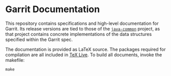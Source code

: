 Garrit Documentation
====================

This repository contains specifications and high-level documentation for
Garrit. Its release versions are tied to those of the
[`java-common`](https://github.com/Garrit/java-common) project, as that project
contains concrete implementations of the data structures specified within the
Garrit spec.

The documentation is provided as LaTeX source. The packages required for
compilation are all included in [TeX Live](https://www.tug.org/texlive/). To
build all documents, invoke the makefile:

```
make
```